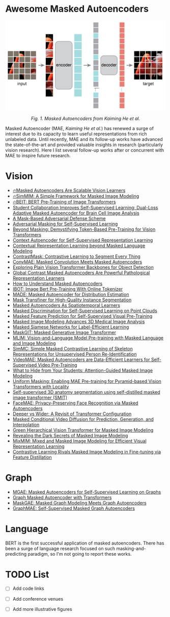 # Awesome Masked Autoencoders

<p align="center"> <img src="mae.png" /> <p align="center"><em>Fig. 1. Masked Autoencoders from Kaiming He et al.</em></p>

Masked Autoencoder (MAE, *Kaiming He et al.*) has renewed a surge of interest due to its capacity to learn useful representations from rich unlabeled data. Until recently, MAE and its follow-up works have advanced the state-of-the-art and provided valuable insights in research (particularly vision research). Here I list several follow-up works after or concurrent with MAE to inspire future research.


# Vision
+ [🔥Masked Autoencoders Are Scalable Vision Learners](https://arxiv.org/abs/2111.06377)
+ [🔥SimMIM: A Simple Framework for Masked Image Modeling](https://arxiv.org/abs/2111.09886)
+ [🔥BEIT: BERT Pre-Training of Image Transformers](https://arxiv.org/abs/2106.08254)
+ [Student Collaboration Improves Self-Supervised Learning: Dual-Loss Adaptive Masked Autoencoder for Brain Cell Image Analysis](https://arxiv.org/abs/2205.05194)
+ [A Mask-Based Adversarial Defense Scheme](https://arxiv.org/abs/2204.11837)
+ [Adversarial Masking for Self-Supervised Learning](https://arxiv.org/abs/2201.13100)
+ [Beyond Masking: Demystifying Token-Based Pre-Training for Vision Transformers](https://arxiv.org/abs/2203.14313)
+ [Context Autoencoder for Self-Supervised Representation Learning](https://arxiv.org/abs/2202.03026)
+ [Contextual Representation Learning beyond Masked Language Modeling](https://arxiv.org/abs/2204.04163)
+ [ContrastMask: Contrastive Learning to Segment Every Thing](https://arxiv.org/abs/2203.09775)
+ [ConvMAE: Masked Convolution Meets Masked Autoencoders](https://arxiv.org/abs/2205.03892)
+ [Exploring Plain Vision Transformer Backbones for Object Detection](https://arxiv.org/abs/2203.16527)
+ [Global Contrast Masked Autoencoders Are Powerful Pathological Representation Learners](https://arxiv.org/abs/2205.09048)
+ [How to Understand Masked Autoencoders](https://arxiv.org/abs/2202.03670)
+ [IBOT: Image Bert Pre-Training With Online Tokenizer](https://arxiv.org/abs/2111.07832)
+ [MADE: Masked Autoencoder for Distribution Estimation](https://arxiv.org/abs/1502.03509)
+ [Mask Transfiner for High-Quality Instance Segmentation](https://arxiv.org/abs/2111.13673)
+ [Masked Autoencoders As Spatiotemporal Learners](https://arxiv.org/abs/2205.09113)
+ [Masked Discrimination for Self-Supervised Learning on Point Clouds](https://arxiv.org/abs/2203.11183)
+ [Masked Feature Prediction for Self-Supervised Visual Pre-Training](https://arxiv.org/abs/2112.09133)
+ [Masked Image Modeling Advances 3D Medical Image Analysis](https://arxiv.org/abs/2204.11716)
+ [Masked Siamese Networks for Label-Efficient Learning](https://arxiv.org/abs/2204.07141)
+ [MaskGIT: Masked Generative Image Transformer](https://arxiv.org/abs/2202.04200)
+ [MLIM: Vision-and-Language Model Pre-training with Masked Language and Image Modeling](https://arxiv.org/abs/2109.12178)
+ [SimMC: Simple Masked Contrastive Learning of Skeleton Representations for Unsupervised Person Re-Identification](https://arxiv.org/abs/2204.09826)
+ [VideoMAE: Masked Autoencoders are Data-Efficient Learners for Self-Supervised Video Pre-Training](https://arxiv.org/abs/2203.12602)
+ [What to Hide from Your Students: Attention-Guided Masked Image Modeling](https://arxiv.org/abs/2203.12719)
+ [Uniform Masking: Enabling MAE Pre-training for Pyramid-based Vision Transformers with Locality](https://arxiv.org/abs/2205.10063)
+ [Self-supervised 3D anatomy segmentation using self-distilled masked image transformer (SMIT)](https://arxiv.org/abs/2205.10342)
+ [FaceMAE: Privacy-Preserving Face Recognition via Masked Autoencoders](https://arxiv.org/abs/2205.11090)
+ [Deeper vs Wider: A Revisit of Transformer Configuration](https://arxiv.org/abs/2205.10505)
+ [Masked Conditional Video Diffusion for Prediction, Generation, and Interpolation](https://arxiv.org/abs/2205.09853)
+ [Green Hierarchical Vision Transformer for Masked Image Modeling](https://arxiv.org/abs/2205.13515)
+ [Revealing the Dark Secrets of Masked Image Modeling](https://arxiv.org/abs/2205.13543)
+ [MixMIM: Mixed and Masked Image Modeling for Efficient Visual Representation Learning](https://arxiv.org/abs/2205.13137)
+ [Contrastive Learning Rivals Masked Image Modeling in Fine-tuning via Feature Distillation](https://arxiv.org/abs/2205.14141)

# Graph
+ [MGAE: Masked Autoencoders for Self-Supervised Learning on Graphs](https://arxiv.org/abs/2201.02534)
+ [Graph Masked Autoencoder with Transformers](https://arxiv.org/abs/2202.08391)
+ [MaskGAE: Masked Graph Modeling Meets Graph Autoencoders](https://arxiv.org/abs/2205.10053)
+ [GraphMAE: Self-Supervised Masked Graph Autoencoders](https://arxiv.org/abs/2205.10803)

# Language
BERT is the first successful application of masked autoencoders. There has been a surge of language research focused on such masking-and-predicting paradigm, so I'm not going to report these works.

# TODO List
- [ ] Add code links
- [ ] Add conference venues
- [ ] Add more illustrative figures

